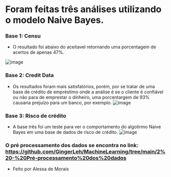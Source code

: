 # Foram feitas três análises utilizando o modelo Naive Bayes. 

### Base 1: Censu 

* O resultado foi abaixo do aceitavel retornando uma porcentagem de acertos de apenas 47%. 

![image](https://user-images.githubusercontent.com/97564327/205418476-849998d7-209a-4800-a217-bf8d0a2e4ece.png)

### Base 2: Credit Data

* Os resultados foram mais satisfatórios, porém, por se tratar de uma base de crédito de empréstimo onde a análise é se o cliente é confiável ou não para de emprestar o dinheiro, uma porcentargem de 93% causaria prejuízo para um banco, por exemplo. 
![image](https://user-images.githubusercontent.com/97564327/205418592-46f78127-960c-4ec3-9e72-5e591e0121df.png)

### Base 3: Risco de crédito

* A base três foi um teste para ver o comportamento do algotirmo Naive Bayes em uma base de dados de risco de crédito. 
![image](https://user-images.githubusercontent.com/97564327/205418723-4f71e914-8ad8-4419-9d33-4fcb966f36b3.png)


### O pré processamento dos dados se encontra no link: https://github.com/GingerLeh/MachineLearning/tree/main/2%20-%20Pré-processamento%20dos%20dados
* Feito por Alessa de Morais
